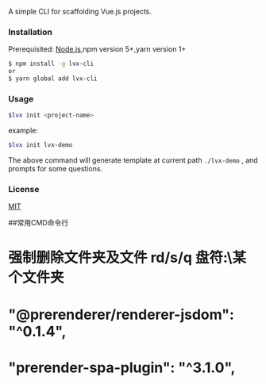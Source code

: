 A simple CLI for scaffolding Vue.js projects.

### Installation

Prerequisited: [Node.js](https://nodejs.org/en/),npm version 5+,yarn version 1+

``` bash
$ npm install -g lvx-cli 
or
$ yarn global add lvx-cli
```

### Usage

``` bash
$lvx init <project-name>
```

example:

``` bash
$lvx init lvx-demo
```

The above command will generate template at current path `./lvx-demo` , and prompts for some questions.

### License

[MIT](http://opensource.org/licenses/MIT)

##常用CMD命令行
# 强制删除文件夹及文件  rd/s/q 盘符:\某个文件夹
# "@prerenderer/renderer-jsdom": "^0.1.4",
# "prerender-spa-plugin": "^3.1.0",

